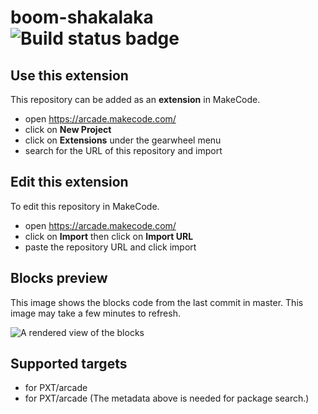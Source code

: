 # boom-shakalaka ![Build status badge](https://github.com/abstraxion/boom-shakalaka/workflows/MakeCode/badge.svg)



## Use this extension

This repository can be added as an **extension** in MakeCode.

* open https://arcade.makecode.com/
* click on **New Project**
* click on **Extensions** under the gearwheel menu
* search for the URL of this repository and import

## Edit this extension

To edit this repository in MakeCode.

* open https://arcade.makecode.com/
* click on **Import** then click on **Import URL**
* paste the repository URL and click import

## Blocks preview

This image shows the blocks code from the last commit in master.
This image may take a few minutes to refresh.

![A rendered view of the blocks](https://github.com/abstraxion/boom-shakalaka/raw/master/.makecode/blocks.png)

## Supported targets

* for PXT/arcade
* for PXT/arcade
(The metadata above is needed for package search.)

